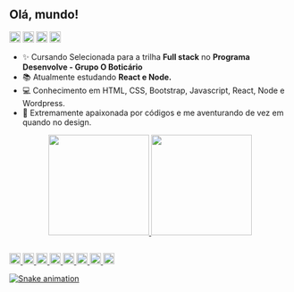 ## Olá, mundo! 
  <p align="left">
  <a href="https://www.linkedin.com/in/flavialbraz/" alt="Linkedin">
  <img src="https://img.shields.io/badge/LinkedIn-0077B5?style=for-the-badge&logo=linkedin&logoColor=white"/ height="20"></a>
 
  <a href="https://www.instagram.com/alessadev/" alt="Instagram">
  <img src="https://img.shields.io/badge/Instagram-E4405F?style=for-the-badge&logo=instagram&logoColor=white"  height="20"/></a>
 
 <a href="https://www.behance.net/flavialbraz" alt="flavialbraz">
  <img src="https://img.shields.io/badge/-Behance-blue?style=for-the-badge&logo=behance&logoColor=white"  height="20" /></a>
  
  <a href="mailto:flaviabrazx@gmail.com" alt="flavialbraz">
  <img src="https://img.shields.io/badge/Gmail-D14836?style=for-the-badge&logo=gmail&logoColor=white"  height="20" /></a>
</p>  
 
 
 
- ✨ Cursando  Selecionada para a trilha **Full stack** no **Programa Desenvolve - Grupo O Boticário**
- 📚 Atualmente estudando **React e Node.**
- 💻 Conhecimento em HTML, CSS, Bootstrap, Javascript, React, Node e Wordpress.
- 🔮 Extremamente apaixonada por códigos e me aventurando de vez em quando no design. 

<div align="center">
  <a href="https://github.com/flavialbraz">
  <img height="180em" src="https://github-readme-stats.vercel.app/api?username=flavialbraz&show_icons=true&theme=dracula&include_all_commits=true&count_private=true&card_width=500px"/> <img height="180em" src="https://github-readme-stats.vercel.app/api/top-langs/?username=flavialbraz&layout=compact&langs_count=7&theme=dracula&hide_rank=true&card_width=220px"/>
    </div> 

 
 ##  
<img alt="HTML" title="HTML" height="20" src="https://img.shields.io/badge/HTML5-E34F26?style=for-the-badge&logo=html5&logoColor=white"> <img alt="CSS" title="CSS" height="20" src="https://img.shields.io/badge/CSS3-1572B6?style=for-the-badge&logo=css3&logoColor=white"> <img alt="Bootstrap" title="Bootstrap" height="20" src="https://img.shields.io/badge/Bootstrap-563D7C?style=for-the-badge&logo=bootstrap&logoColor=white"> <img alt="wordpress" title="wordpress" height="20" src="https://img.shields.io/badge/Wordpress-21759B?style=for-the-badge&logo=wordpress&logoColor=white"> <img alt="Jquery" title="Jquery" height="20" src="https://img.shields.io/badge/jQuery-0769AD?style=for-the-badge&logo=jquery&logoColor=white"> <img alt="JS" title="JS" height="20" src="https://img.shields.io/badge/JavaScript-323330?style=for-the-badge&logo=javascript&logoColor=F7DF1E"> <img alt="Figma" title="Figma" height="20" src="https://img.shields.io/badge/Figma-F24E1E?style=for-the-badge&logo=figma&logoColor=white"> <img alt="Photoshop" title="Photoshop" height="20" src="https://img.shields.io/badge/Adobe%20Photoshop-31A8FF?style=for-the-badge&logo=Adobe%20Photoshop&logoColor=black">

  
 ![Snake animation](https://github.com/flavialbraz/flavialbraz/blob/output/github-contribution-grid-snake.svg)
 
 
